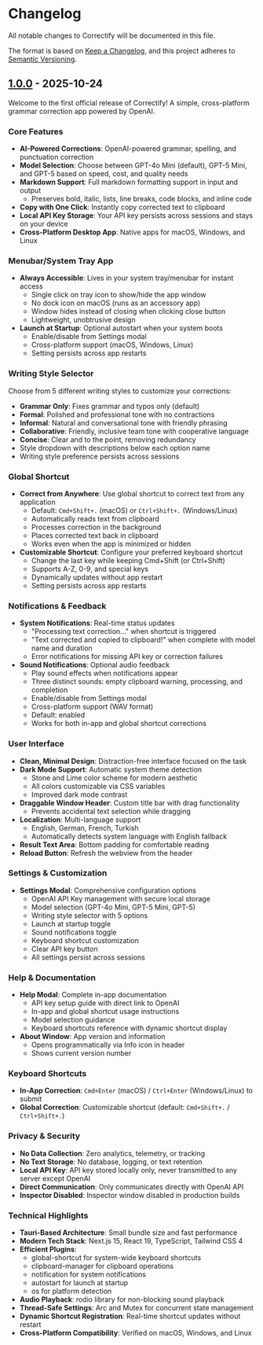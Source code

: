 # Changelog

All notable changes to Correctify will be documented in this file.

The format is based on [Keep a Changelog](https://keepachangelog.com/en/1.0.0/),
and this project adheres to [Semantic Versioning](https://semver.org/spec/v2.0.0.html).

## [1.0.0] - 2025-10-24

Welcome to the first official release of Correctify! A simple, cross-platform grammar correction app powered by OpenAI.

### Core Features

- **AI-Powered Corrections**: OpenAI-powered grammar, spelling, and punctuation correction
- **Model Selection**: Choose between GPT-4o Mini (default), GPT-5 Mini, and GPT-5 based on speed, cost, and quality needs
- **Markdown Support**: Full markdown formatting support in input and output
  - Preserves bold, italic, lists, line breaks, code blocks, and inline code
- **Copy with One Click**: Instantly copy corrected text to clipboard
- **Local API Key Storage**: Your API key persists across sessions and stays on your device
- **Cross-Platform Desktop App**: Native apps for macOS, Windows, and Linux

### Menubar/System Tray App

- **Always Accessible**: Lives in your system tray/menubar for instant access
  - Single click on tray icon to show/hide the app window
  - No dock icon on macOS (runs as an accessory app)
  - Window hides instead of closing when clicking close button
  - Lightweight, unobtrusive design
- **Launch at Startup**: Optional autostart when your system boots
  - Enable/disable from Settings modal
  - Cross-platform support (macOS, Windows, Linux)
  - Setting persists across app restarts

### Writing Style Selector

Choose from 5 different writing styles to customize your corrections:
- **Grammar Only**: Fixes grammar and typos only (default)
- **Formal**: Polished and professional tone with no contractions
- **Informal**: Natural and conversational tone with friendly phrasing
- **Collaborative**: Friendly, inclusive team tone with cooperative language
- **Concise**: Clear and to the point, removing redundancy
- Style dropdown with descriptions below each option name
- Writing style preference persists across sessions

### Global Shortcut

- **Correct from Anywhere**: Use global shortcut to correct text from any application
  - Default: `Cmd+Shift+.` (macOS) or `Ctrl+Shift+.` (Windows/Linux)
  - Automatically reads text from clipboard
  - Processes correction in the background
  - Places corrected text back in clipboard
  - Works even when the app is minimized or hidden
- **Customizable Shortcut**: Configure your preferred keyboard shortcut
  - Change the last key while keeping Cmd+Shift (or Ctrl+Shift)
  - Supports A-Z, 0-9, and special keys
  - Dynamically updates without app restart
  - Setting persists across app restarts

### Notifications & Feedback

- **System Notifications**: Real-time status updates
  - "Processing text correction..." when shortcut is triggered
  - "Text corrected and copied to clipboard!" when complete with model name and duration
  - Error notifications for missing API key or correction failures
- **Sound Notifications**: Optional audio feedback
  - Play sound effects when notifications appear
  - Three distinct sounds: empty clipboard warning, processing, and completion
  - Enable/disable from Settings modal
  - Cross-platform support (WAV format)
  - Default: enabled
  - Works for both in-app and global shortcut corrections

### User Interface

- **Clean, Minimal Design**: Distraction-free interface focused on the task
- **Dark Mode Support**: Automatic system theme detection
  - Stone and Lime color scheme for modern aesthetic
  - All colors customizable via CSS variables
  - Improved dark mode contrast
- **Draggable Window Header**: Custom title bar with drag functionality
  - Prevents accidental text selection while dragging
- **Localization**: Multi-language support
  - English, German, French, Turkish
  - Automatically detects system language with English fallback
- **Result Text Area**: Bottom padding for comfortable reading
- **Reload Button**: Refresh the webview from the header

### Settings & Customization

- **Settings Modal**: Comprehensive configuration options
  - OpenAI API Key management with secure local storage
  - Model selection (GPT-4o Mini, GPT-5 Mini, GPT-5)
  - Writing style selector with 5 options
  - Launch at startup toggle
  - Sound notifications toggle
  - Keyboard shortcut customization
  - Clear API key button
  - All settings persist across sessions

### Help & Documentation

- **Help Modal**: Complete in-app documentation
  - API key setup guide with direct link to OpenAI
  - In-app and global shortcut usage instructions
  - Model selection guidance
  - Keyboard shortcuts reference with dynamic shortcut display
- **About Window**: App version and information
  - Opens programmatically via Info icon in header
  - Shows current version number

### Keyboard Shortcuts

- **In-App Correction**: `Cmd+Enter` (macOS) / `Ctrl+Enter` (Windows/Linux) to submit
- **Global Correction**: Customizable shortcut (default: `Cmd+Shift+.` / `Ctrl+Shift+.`)

### Privacy & Security

- **No Data Collection**: Zero analytics, telemetry, or tracking
- **No Text Storage**: No database, logging, or text retention
- **Local API Key**: API key stored locally only, never transmitted to any server except OpenAI
- **Direct Communication**: Only communicates directly with OpenAI API
- **Inspector Disabled**: Inspector window disabled in production builds

### Technical Highlights

- **Tauri-Based Architecture**: Small bundle size and fast performance
- **Modern Tech Stack**: Next.js 15, React 19, TypeScript, Tailwind CSS 4
- **Efficient Plugins**: 
  - global-shortcut for system-wide keyboard shortcuts
  - clipboard-manager for clipboard operations
  - notification for system notifications
  - autostart for launch at startup
  - os for platform detection
- **Audio Playback**: rodio library for non-blocking sound playback
- **Thread-Safe Settings**: Arc and Mutex for concurrent state management
- **Dynamic Shortcut Registration**: Real-time shortcut updates without restart
- **Cross-Platform Compatibility**: Verified on macOS, Windows, and Linux

[1.0.0]: https://github.com/tarikkavaz/Correctify/releases/tag/v1.0.0
